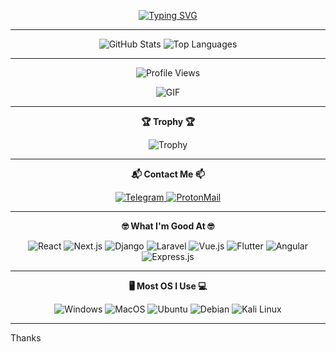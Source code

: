 <p align="center">
  <a href="https://git.io/typing-svg">
    <img src="https://readme-typing-svg.demolab.com?font=Red+Hat+Text&pause=1000&color=ED743B&center=true&width=435&lines=Hallo+my+name+ovin;Web+Developer+%7C+Bots+%7C+Android+Technican" alt="Typing SVG" />
  </a>
</p>

---

<p align="center">
  <img src="https://github-readme-stats.anuraghazra1.vercel.app/api?username=vincreator&show_icons=true&count_private=true&theme=darcula&hide_border=true&hide=issues,contribs&include_all_commits=true&bg_color=00000000" alt="GitHub Stats">
  <img src="https://github-readme-stats.anuraghazra1.vercel.app/api/top-langs/?username=vincreator&layout=compact&hide_border=true&theme=darcula&bg_color=00000000&langs_count=10&hide=jupyter%20notebook,tex,css,php" alt="Top Languages">
</p>


---

<p align="center">
  <img src="https://komarev.com/ghpvc/?username=vincreator&style=flat-square&color=red" alt="Profile Views">
</p>

<p align="center">
  <img src="https://media4.giphy.com/media/3otPoLEMiwPMpqJcly/giphy.gif" alt="GIF">
</p>

---

<p align="center">
  <b>🏆 Trophy 🏆</b>
</p>
<p align="center">
  <img src="https://github-profile-trophy.vercel.app/?username=vincreator&row=2&column=3&theme=darkhub" alt="Trophy">
</p>

---

<p align="center">
  <b>📬 Contact Me 📫</b>
</p>
<p align="center">
  <a href='https://t.me/oViNc'>
    <img src='https://img.shields.io/badge/Telegram-2CA5E0?style=for-the-badge&logo=telegram&logoColor=white' alt='Telegram' />
  </a>
  <a href='mailto:ovinc@pm.me'>
    <img src='https://img.shields.io/badge/ProtonMail-8B89CC?style=for-the-badge&logo=protonmail&logoColor=white' alt='ProtonMail' />
  </a>
</p>

---

<p align="center">
  <b>🤓 What I'm Good At 🤓</b>
</p>
<p align="center">
  <img src="https://img.shields.io/badge/React-61DAFB?style=flat-square&logo=react&logoColor=black" alt="React">
  <img src="https://img.shields.io/badge/Next.js-000000?style=flat-square&logo=next.js&logoColor=white" alt="Next.js">
  <img src="https://img.shields.io/badge/Django-092E20?style=flat-square&logo=django&logoColor=white" alt="Django">
  <img src="https://img.shields.io/badge/Laravel-FF2D20?style=flat-square&logo=laravel&logoColor=white" alt="Laravel">
  <img src="https://img.shields.io/badge/Vue.js-4FC08D?style=flat-square&logo=vue.js&logoColor=white" alt="Vue.js">
  <img src="https://img.shields.io/badge/Flutter-02569B?style=flat-square&logo=flutter&logoColor=white" alt="Flutter">
  <img src="https://img.shields.io/badge/Angular-DD0031?style=flat-square&logo=angular&logoColor=white" alt="Angular">
  <img src="https://img.shields.io/badge/Express.js-000000?style=flat-square&logo=express&logoColor=white" alt="Express.js">
</p>

---

<p align="center">
  <b>🖥️ Most OS I Use 💻</b>
</p>
<p align="center">
  <img src="https://img.shields.io/badge/Windows-0078D6?style=for-the-badge&logo=windows&logoColor=white" alt="Windows">
  <img src="https://img.shields.io/badge/macOS-000000?style=for-the-badge&logo=macos&logoColor=white" alt="MacOS">
  <img src="https://img.shields.io/badge/Ubuntu-E95420?style=for-the-badge&logo=ubuntu&logoColor=white" alt="Ubuntu">
  <img src="https://img.shields.io/badge/Debian-A81D33?style=for-the-badge&logo=debian&logoColor=white" alt="Debian">
  <img src="https://img.shields.io/badge/Kali_Linux-557C94?style=for-the-badge&logo=kali-linux&logoColor=white" alt="Kali Linux">
</p>


---
Thanks 
